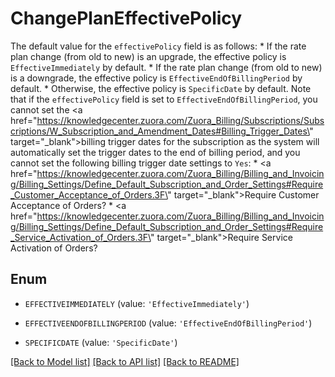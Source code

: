# ChangePlanEffectivePolicy

The default value for the `effectivePolicy` field is as follows:   * If the rate plan change (from old to new) is an upgrade, the effective policy is `EffectiveImmediately` by default.   * If the rate plan change (from old to new) is a downgrade, the effective policy is `EffectiveEndOfBillingPeriod` by default.   * Otherwise, the effective policy is `SpecificDate` by default.  Note that if the `effectivePolicy` field is set to `EffectiveEndOfBillingPeriod`, you cannot set the <a href=\"https://knowledgecenter.zuora.com/Zuora_Billing/Subscriptions/Subscriptions/W_Subscription_and_Amendment_Dates#Billing_Trigger_Dates\" target=\"_blank\">billing trigger dates</a> for the subscription as the system will automatically set the trigger dates to the end of billing period, and you cannot set the following billing trigger date settings to `Yes`:   * <a href=\"https://knowledgecenter.zuora.com/Zuora_Billing/Billing_and_Invoicing/Billing_Settings/Define_Default_Subscription_and_Order_Settings#Require_Customer_Acceptance_of_Orders.3F\" target=\"_blank\">Require Customer Acceptance of Orders?</a>   * <a href=\"https://knowledgecenter.zuora.com/Zuora_Billing/Billing_and_Invoicing/Billing_Settings/Define_Default_Subscription_and_Order_Settings#Require_Service_Activation_of_Orders.3F\" target=\"_blank\">Require Service Activation of Orders?</a> 

## Enum

* `EFFECTIVEIMMEDIATELY` (value: `'EffectiveImmediately'`)

* `EFFECTIVEENDOFBILLINGPERIOD` (value: `'EffectiveEndOfBillingPeriod'`)

* `SPECIFICDATE` (value: `'SpecificDate'`)

[[Back to Model list]](../README.md#documentation-for-models) [[Back to API list]](../README.md#documentation-for-api-endpoints) [[Back to README]](../README.md)


